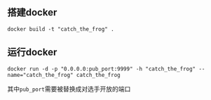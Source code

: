## 搭建docker

`docker build -t "catch_the_frog" .`


## 运行docker

`docker run -d -p "0.0.0.0:pub_port:9999" -h "catch_the_frog" --name="catch_the_frog" catch_the_frog`


其中`pub_port`需要被替换成对选手开放的端口
